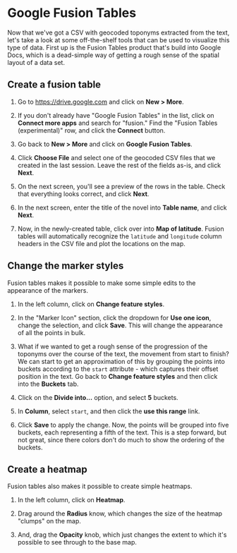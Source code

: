 # Google Fusion Tables

Now that we've got a CSV with geocoded toponyms extracted from the text, let's take a look at some off-the-shelf tools that can be used to visualize this type of data. First up is the Fusion Tables product that's build into Google Docs, which is a dead-simple way of getting a rough sense of the spatial layout of a data set.

## Create a fusion table

1. Go to https://drive.google.com and click on **New > More**.

1. If you don't already have "Google Fusion Tables" in the list, click on **Connect more apps** and search for "fusion." Find the "Fusion Tables (experimental)" row, and click the **Connect** button.

1. Go back to **New > More** and click on **Google Fusion Tables**.

1. Click **Choose File** and select one of the geocoded CSV files that we created in the last session. Leave the rest of the fields as-is, and click **Next**.

1. On the next screen, you'll see a preview of the rows in the table. Check that everything looks correct, and click **Next**.

1. In the next screen, enter the title of the novel into **Table name**, and click **Next**.

1. Now, in the newly-created table, click over into **Map of latitude**. Fusion tables will automatically recognize the `latitude` and `longitude` column headers in the CSV file and plot the locations on the map.

## Change the marker styles

Fusion tables makes it possible to make some simple edits to the appearance of the markers.

1. In the left column, click on **Change feature styles**.

1. In the "Marker Icon" section, click the dropdown for **Use one icon**, change the selection, and click **Save**. This will change the appearance of all the points in bulk.

1. What if we wanted to get a rough sense of the progression of the toponyms over the course of the text, the movement from start to finish? We can start to get an approximation of this by grouping the points into buckets according to the `start` attribute - which captures their offset position in the text. Go back to **Change feature styles** and then click into the **Buckets** tab.

1. Click on the **Divide into...** option, and select **5** buckets.

1. In **Column**, select `start`, and then click the **use this range** link.

1. Click **Save** to apply the change. Now, the points will be grouped into five buckets, each representing a fifth of the text. This is a step forward, but not great, since there colors don't do much to show the ordering of the buckets.

## Create a heatmap

Fusion tables also makes it possible to create simple heatmaps.

1. In the left column, click on **Heatmap**.

1. Drag around the **Radius** know, which changes the size of the heatmap "clumps" on the map.

1. And, drag the **Opacity** knob, which just changes the extent to which it's possible to see through to the base map.
